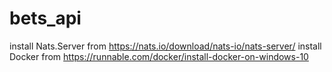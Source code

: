 # bets_api

install Nats.Server from https://nats.io/download/nats-io/nats-server/
install Docker from https://runnable.com/docker/install-docker-on-windows-10

